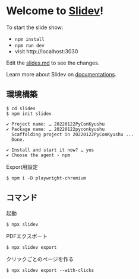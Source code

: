 # Welcome to [Slidev](https://github.com/slidevjs/slidev)!

To start the slide show:

- `npm install`
- `npm run dev`
- visit http://localhost:3030

Edit the [slides.md](./slides.md) to see the changes.

Learn more about Slidev on [documentations](https://sli.dev/).

## 環境構築

```
$ cd slides
$ npm init slidev
```

```
✔ Project name: … 20220122PyConKyushu
✔ Package name: … 20220122pyconkyushu
  Scaffolding project in 20220122PyConKyushu ...
  Done.

✔ Install and start it now? … yes
✔ Choose the agent › npm
```

Export用設定

```
$ npm i -D playwright-chromium
```

## コマンド

起動

```
$ npx slidev
```

PDFエクスポート

```
$ npx slidev export
```

クリックごとのページを作る

```
$ npx slidev export --with-clicks
```

